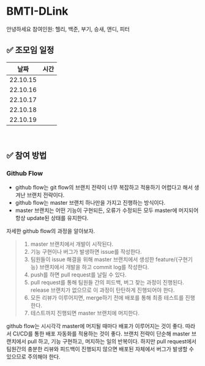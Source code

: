 # BMTI-DLink

안녕하세요 참여인원: 헬리, 백준, 부기, 승새, 앤디, 피터
<br/>

## ✅ 조모임 일정

| 날짜                | 시간 |
|  --------- | --- |
|  22.10.15 |     |
|  22.10.16 |     |
|  22.10.17 |     |
|  22.10.18 |     |
|  22.10.19 |     |



<br/>

## ✅ 참여 방법

### Github Flow
* github flow는 git flow의 브랜치 전략이 너무 복잡하고 적용하기 어렵다고 해서 생겨난 브랜치 전략이다.
* github flow는 master 브랜치 하나만을 가지고 진행하는 방식이다.
* master 브랜치는 어떤 기능이 구현되든, 오류가 수정되든 모두 master에 머지되어 항상 update된 상태를 유지한다.


자세한 github flow의 과정을 알아보자.

> 1. master 브랜치에서 개발이 시작된다.
> 2. 기능 구현이나 버그가 발생하면 issue를 작성한다.
> 3. 팀원들이 issue 해결을 위해 master 브랜치에서 생성한 feature/{구현기능} 브랜치에서 개발을 하고 commit log를 작성한다.
> 4. push를 하면 pull request를 날릴 수 있다.
> 5. pull request를 통해 팀원들 간의 피드백, 버그 찾는 과정이 진행된다. release 브랜치가 없으므로 이 과정이 탄탄하게 진행되어야 한다.
> 6. 모든 리뷰가 이루어지면, merge하기 전에 배포를 통해 최종 테스트를 진행한다.
> 7. 테스트까지 진행되면 master 브랜치에 머지한다.


github flow는 시시각각 master에 머지될 때마다 배포가 이루어지는 것이 좋다.
따라서 CI/CD를 통한 배포 자동화를 적용하는 것이 좋다.
브랜치 전략이 단순해 master 브랜치에서 pull 하고, 기능 구현하고, 머지하는 일의 반복이다.
하지만 pull request에서 팀원간의 충분한 리뷰와 피드백이 진행되지 않으면 배포된 자체에서 버그가 발생할 수 있으므로 주의해야 한다.
